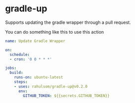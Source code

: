 # gradle-up

Supports updating the gradle wrapper through a pull request.

You can do something like this to use this action

```yaml
name: Update Gradle Wrapper

on:
  schedule:
  - cron: '0 0 * * *'

jobs:
  build:
    runs-on: ubuntu-latest
    steps:
    - uses: rahulsom/gradle-up@v0.2.0
      env:
        GITHUB_TOKEN: ${{secrets.GITHUB_TOKEN}}
```
